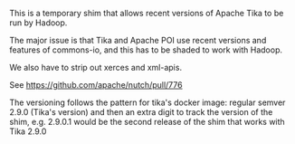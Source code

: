 This is a temporary shim that allows recent versions of Apache Tika
to be run by Hadoop.

The major issue is that Tika and Apache POI use recent versions and features of commons-io,
and this has to be shaded to work with Hadoop.

We also have to strip out xerces and xml-apis.

See https://github.com/apache/nutch/pull/776

The versioning follows the pattern for tika's docker image: regular semver 2.9.0 (Tika's version) 
and then an extra digit to track the version of the shim, e.g. 2.9.0.1 would be the second release of the shim that 
works with Tika 2.9.0